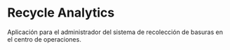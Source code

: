 # Recycle Analytics
Aplicación para el administrador del sistema de recolección de basuras en el centro de operaciones.
